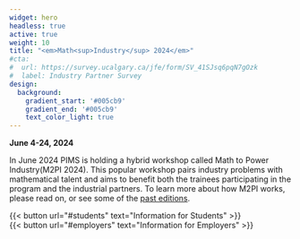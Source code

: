 ```yaml
---
widget: hero
headless: true
active: true
weight: 10
title: "<em>Math<sup>Industry</sup> 2024</em>"
#cta:
#  url: https://survey.ucalgary.ca/jfe/form/SV_41SJsq6pqN7gOzk
#  label: Industry Partner Survey
design:
  background:
    gradient_start: '#005cb9'
    gradient_end: '#005cb9'
    text_color_light: true
---
```


**June 4-24, 2024**

In June 2024 PIMS is holding a hybrid workshop called Math to Power
Industry(M2PI 2024). This popular workshop pairs industry problems with
mathematical talent and aims to benefit both the trainees participating in the
program and the industrial partners. To learn more about how M2PI works, please
read on, or see some of the [past editions](#editions).

<div class="row">
<div class="col">
{{< button 
  url="#students"
  text="Information for Students"
>}}
</div>
<div class="col">
{{< button
  url="#employers"
  text="Information for Employers"
>}}
</div>
